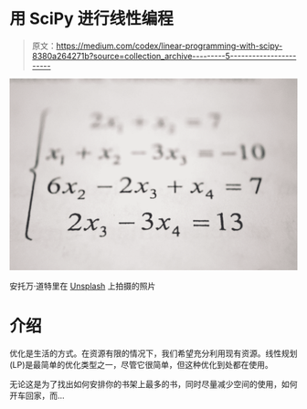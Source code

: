 # 用 SciPy 进行线性编程

> 原文：<https://medium.com/codex/linear-programming-with-scipy-8380a264271b?source=collection_archive---------5----------------------->

![](img/d5dbddc21184f576e37429eeb1534eda.png)

安托万·道特里在 [Unsplash](https://unsplash.com?utm_source=medium&utm_medium=referral) 上拍摄的照片

# 介绍

优化是生活的方式。在资源有限的情况下，我们希望充分利用现有资源。线性规划(LP)是最简单的优化类型之一，尽管它很简单，但这种优化到处都在使用。

无论这是为了找出如何安排你的书架上最多的书，同时尽量减少空间的使用，如何开车回家，而…